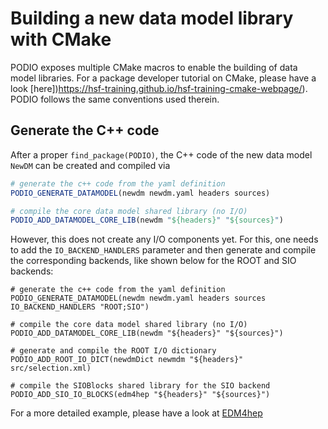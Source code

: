 # Building a new data model library with CMake

PODIO exposes multiple CMake macros to enable the building of data model libraries.
For a package developer tutorial on CMake, please have a look [here])https://hsf-training.github.io/hsf-training-cmake-webpage/). PODIO follows the same conventions used therein.

## Generate the C++ code
After a proper `find_package(PODIO)`, the C++ code of the new data model `NewDM` can be created and compiled via

```cmake
# generate the c++ code from the yaml definition
PODIO_GENERATE_DATAMODEL(newdm newdm.yaml headers sources)

# compile the core data model shared library (no I/O)
PODIO_ADD_DATAMODEL_CORE_LIB(newdm "${headers}" "${sources}")
```

However, this does not create any I/O components yet. For this, one needs to add the `IO_BACKEND_HANDLERS` parameter and then generate and compile the corresponding backends, like shown below for the ROOT and SIO backends:

```
# generate the c++ code from the yaml definition
PODIO_GENERATE_DATAMODEL(newdm newdm.yaml headers sources IO_BACKEND_HANDLERS "ROOT;SIO")

# compile the core data model shared library (no I/O)
PODIO_ADD_DATAMODEL_CORE_LIB(newdm "${headers}" "${sources}")

# generate and compile the ROOT I/O dictionary
PODIO_ADD_ROOT_IO_DICT(newdmDict newmdm "${headers}" src/selection.xml)

# compile the SIOBlocks shared library for the SIO backend
PODIO_ADD_SIO_IO_BLOCKS(edm4hep "${headers}" "${sources}")
```

For a more detailed example, please have a look at [EDM4hep](https://github.com/key4hep/EDM4hep/blob/main/edm4hep/CMakeLists.txt)
